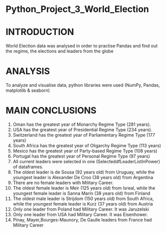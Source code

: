 # Python_Project_3_World_Election

# INTRODUCTION

World Election data was analysed in order to practise Pandas and find out the regime, the elections and leaders from the globe

# ANALYSIS

To analyze and visualise data, python libraries were used (NumPy, Pandas, matplotlib & seaborn)

# MAIN CONCLUSIONS
1. Oman has the greatest year of Monarchy Regime Type (281 years).
2. USA has the greatest year of Presidential Regime Type (234 years).
3. Switzerland has the greatest year of Parliamentary Regime Type (177 years)
4. South Africa has the greatest year of Oligarchy  Regime Type (113 years)
5. Mexico has the greatest year of Party-based  Regime Type (108 years)
6. Portugal has the greatest year of Personal  Regime Type (97 years)
7. All current leaders were selected in one (SelecteddfLeaderListInPower) of dataframes. 
8. The oldest leader is de Sousa (92 years old) from Uruguay, while the youngest leader is Alexander De Croo (38 years old) from Argentina
9. There are no female leaders with Military Career.
10. The oldest female leader is Meir (125 years old) from Isreal, while the youngest female leader is Sanna Marin (38 years old) from Finland
11. The oldest male leader is Strijdom (150 years old) from South Africa, while the youngest female leader is Kurz (37 years old) from Austria
12. Only one leader from Poland had Military Career. It was Jaruzelski
13.  Only one leader from USA had Military Career. It was Eisenhower.
14.  Pinay, Mayer,Bourges-Maunory, De Gaulle  leaders from France had Military Career
